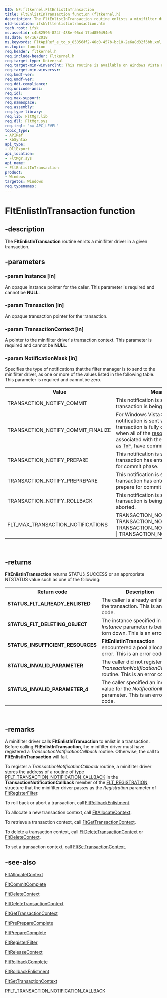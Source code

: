 ```yaml
---
UID: NF:fltkernel.FltEnlistInTransaction
title: FltEnlistInTransaction function (fltkernel.h)
description: The FltEnlistInTransaction routine enlists a minifilter driver in a given transaction.
old-location: ifsk\fltenlistintransaction.htm
tech.root: ifsk
ms.assetid: c4b82596-824f-488e-96cd-17bd850494e5
ms.date: 04/16/2018
ms.keywords: FltApiRef_e_to_o_85856df2-46c0-457b-bc10-2e6a8d32f5bb.xml, FltEnlistInTransaction, FltEnlistInTransaction routine [Installable File System Drivers], fltkernel/FltEnlistInTransaction, ifsk.fltenlistintransaction
ms.topic: function
req.header: fltkernel.h
req.include-header: Fltkernel.h
req.target-type: Universal
req.target-min-winverclnt: This routine is available on Windows Vista and later versions of Windows.
req.target-min-winversvr: 
req.kmdf-ver: 
req.umdf-ver: 
req.ddi-compliance: 
req.unicode-ansi: 
req.idl: 
req.max-support: 
req.namespace: 
req.assembly: 
req.type-library: 
req.lib: FltMgr.lib
req.dll: FltMgr.sys
req.irql: "<= APC_LEVEL"
topic_type:
- APIRef
- kbSyntax
api_type:
- DllExport
api_location:
- FltMgr.sys
api_name:
- FltEnlistInTransaction
product:
- Windows
targetos: Windows
req.typenames: 
---
```


# FltEnlistInTransaction function


## -description


The <b>FltEnlistInTransaction</b> routine enlists a minifilter driver in a given transaction. 


## -parameters




### -param Instance [in]

An opaque instance pointer for the caller. This parameter is required and cannot be <b>NULL</b>. 


### -param Transaction [in]

An opaque transaction pointer for the transaction. 


### -param TransactionContext [in]

A pointer to the minifilter driver's transaction context. This parameter is required and cannot be <b>NULL</b>. 


### -param NotificationMask [in]

Specifies the type of notifications that the filter manager is to send to the minifilter driver, as one or more of the values listed in the following table. This parameter is required and cannot be zero. 

<table>
<tr>
<th>Value</th>
<th>Meaning</th>
</tr>
<tr>
<td>
TRANSACTION_NOTIFY_COMMIT

</td>
<td>
This notification is sent when the transaction is being committed. 

</td>
</tr>
<tr>
<td>
TRANSACTION_NOTIFY_COMMIT_FINALIZE

</td>
<td>
For Windows Vista SP1 and later, this notification is sent when the transaction is fully committed (that is, when all of the <a href="https://go.microsoft.com/fwlink/p/?linkid=94490">resource managers</a> associated with the transaction, such as <a href="https://go.microsoft.com/fwlink/p/?linkid=66161">TxF</a>, have committed).

</td>
</tr>
<tr>
<td>
TRANSACTION_NOTIFY_PREPARE

</td>
<td>
This notification is sent when the transaction has entered the prepare for commit phase. 

</td>
</tr>
<tr>
<td>
TRANSACTION_NOTIFY_PREPREPARE

</td>
<td>
This notification is sent when the transaction has entered the pre-prepare for commit phase. 

</td>
</tr>
<tr>
<td>
TRANSACTION_NOTIFY_ROLLBACK

</td>
<td>
This notification is sent when the transaction is being rolled back or aborted. 

</td>
</tr>
<tr>
<td>
FLT_MAX_TRANSACTION_NOTIFICATIONS

</td>
<td>
TRANSACTION_NOTIFY_COMMIT | TRANSACTION_NOTIFY_PREPARE | TRANSACTION_NOTIFY_PREPREPARE | TRANSACTION_NOTIFY_ROLLBACK 

</td>
</tr>
</table>
 


## -returns



<b>FltEnlistInTransaction</b> returns STATUS_SUCCESS or an appropriate NTSTATUS value such as one of the following: 

<table>
<tr>
<th>Return code</th>
<th>Description</th>
</tr>
<tr>
<td width="40%">
<dl>
<dt><b>STATUS_FLT_ALREADY_ENLISTED</b></dt>
</dl>
</td>
<td width="60%">
The caller is already enlisted in the transaction. This is an error code. 

</td>
</tr>
<tr>
<td width="40%">
<dl>
<dt><b>STATUS_FLT_DELETING_OBJECT</b></dt>
</dl>
</td>
<td width="60%">
The instance specified in the <i>Instance</i> parameter is being torn down. This is an error code. 

</td>
</tr>
<tr>
<td width="40%">
<dl>
<dt><b>STATUS_INSUFFICIENT_RESOURCES</b></dt>
</dl>
</td>
<td width="60%">
<b>FltEnlistInTransaction</b> encountered a pool allocation error. This is an error code. 

</td>
</tr>
<tr>
<td width="40%">
<dl>
<dt><b>STATUS_INVALID_PARAMETER</b></dt>
</dl>
</td>
<td width="60%">
The caller did not register a <i>TransactionNotificationCallback</i> routine. This is an error code. 

</td>
</tr>
<tr>
<td width="40%">
<dl>
<dt><b>STATUS_INVALID_PARAMETER_4</b></dt>
</dl>
</td>
<td width="60%">
The caller specified an invalid value for the <i>NotificationMask</i> parameter. This is an error code. 

</td>
</tr>
</table>
 




## -remarks



A minifilter driver calls <b>FltEnlistInTransaction</b> to enlist in a transaction. Before calling <b>FltEnlistInTransaction</b>, the minifilter driver must have registered a <i>TransactionNotificationCallback</i> routine. Otherwise, the call to <b>FltEnlistInTransaction</b> will fail. 

To register a <i>TransactionNotificationCallback</i> routine, a minifilter driver stores the address of a routine of type <a href="https://docs.microsoft.com/windows-hardware/drivers/ddi/content/fltkernel/nc-fltkernel-pflt_transaction_notification_callback">PFLT_TRANSACTION_NOTIFICATION_CALLBACK</a> in the <b>TransactionNotificationCallback</b> member of the <a href="https://docs.microsoft.com/windows-hardware/drivers/ddi/content/fltkernel/ns-fltkernel-_flt_registration">FLT_REGISTRATION</a> structure that the minifilter driver passes as the <i>Registration</i> parameter of <a href="https://docs.microsoft.com/windows-hardware/drivers/ddi/content/fltkernel/nf-fltkernel-fltregisterfilter">FltRegisterFilter</a>. 

To roll back or abort a transaction, call <a href="https://docs.microsoft.com/windows-hardware/drivers/ddi/content/fltkernel/nf-fltkernel-fltrollbackenlistment">FltRollbackEnlistment</a>. 

To allocate a new transaction context, call <a href="https://docs.microsoft.com/windows-hardware/drivers/ddi/content/fltkernel/nf-fltkernel-fltallocatecontext">FltAllocateContext</a>. 

To retrieve a transaction context, call <a href="https://docs.microsoft.com/windows-hardware/drivers/ddi/content/fltkernel/nf-fltkernel-fltgettransactioncontext">FltGetTransactionContext</a>. 

To delete a transaction context, call <a href="https://docs.microsoft.com/windows-hardware/drivers/ddi/content/fltkernel/nf-fltkernel-fltdeletetransactioncontext">FltDeleteTransactionContext</a> or <a href="https://docs.microsoft.com/windows-hardware/drivers/ddi/content/fltkernel/nf-fltkernel-fltdeletecontext">FltDeleteContext</a>. 

To set a transaction context, call <a href="https://docs.microsoft.com/windows-hardware/drivers/ddi/content/fltkernel/nf-fltkernel-fltsettransactioncontext">FltSetTransactionContext</a>. 




## -see-also




<a href="https://docs.microsoft.com/windows-hardware/drivers/ddi/content/fltkernel/nf-fltkernel-fltallocatecontext">FltAllocateContext</a>



<a href="https://docs.microsoft.com/windows-hardware/drivers/ddi/content/fltkernel/nf-fltkernel-fltcommitcomplete">FltCommitComplete</a>



<a href="https://docs.microsoft.com/windows-hardware/drivers/ddi/content/fltkernel/nf-fltkernel-fltdeletecontext">FltDeleteContext</a>



<a href="https://docs.microsoft.com/windows-hardware/drivers/ddi/content/fltkernel/nf-fltkernel-fltdeletetransactioncontext">FltDeleteTransactionContext</a>



<a href="https://docs.microsoft.com/windows-hardware/drivers/ddi/content/fltkernel/nf-fltkernel-fltgettransactioncontext">FltGetTransactionContext</a>



<a href="https://docs.microsoft.com/windows-hardware/drivers/ddi/content/fltkernel/nf-fltkernel-fltprepreparecomplete">FltPrePrepareComplete</a>



<a href="https://docs.microsoft.com/windows-hardware/drivers/ddi/content/fltkernel/nf-fltkernel-fltpreparecomplete">FltPrepareComplete</a>



<a href="https://docs.microsoft.com/windows-hardware/drivers/ddi/content/fltkernel/nf-fltkernel-fltregisterfilter">FltRegisterFilter</a>



<a href="https://docs.microsoft.com/windows-hardware/drivers/ddi/content/fltkernel/nf-fltkernel-fltreleasecontext">FltReleaseContext</a>



<a href="https://docs.microsoft.com/windows-hardware/drivers/ddi/content/fltkernel/nf-fltkernel-fltrollbackcomplete">FltRollbackComplete</a>



<a href="https://docs.microsoft.com/windows-hardware/drivers/ddi/content/fltkernel/nf-fltkernel-fltrollbackenlistment">FltRollbackEnlistment</a>



<a href="https://docs.microsoft.com/windows-hardware/drivers/ddi/content/fltkernel/nf-fltkernel-fltsettransactioncontext">FltSetTransactionContext</a>



<a href="https://docs.microsoft.com/windows-hardware/drivers/ddi/content/fltkernel/nc-fltkernel-pflt_transaction_notification_callback">PFLT_TRANSACTION_NOTIFICATION_CALLBACK</a>
 

 

